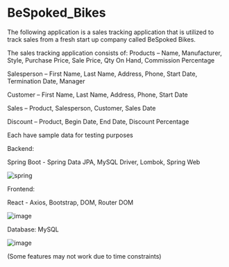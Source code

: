# BeSpoked_Bikes
The following application is a sales tracking application that is utilized to track sales from a fresh start up company called BeSpoked Bikes. 

The sales tracking application consists of:
Products – Name, Manufacturer, Style, Purchase Price, Sale Price, Qty On Hand,
Commission Percentage

Salesperson – First Name, Last Name, Address, Phone, Start Date, Termination
Date, Manager

Customer – First Name, Last Name, Address, Phone, Start Date

Sales – Product, Salesperson, Customer, Sales Date

Discount – Product, Begin Date, End Date, Discount Percentage

Each have sample data for testing purposes



Backend:

Spring Boot - Spring Data JPA, MySQL Driver, Lombok, Spring Web

![spring](https://user-images.githubusercontent.com/79331977/200155275-2d73bbad-494a-4151-9904-d4038f23ce12.JPG)

Frontend:

React - Axios, Bootstrap, DOM, Router DOM

![image](https://user-images.githubusercontent.com/79331977/200155382-0a91bc73-b59c-457e-b117-110994e4960c.png)

Database:
MySQL

![image](https://user-images.githubusercontent.com/79331977/200155475-66df595d-c40f-422d-8561-d9b3f8ebfeb2.png)

(Some features may not work due to time constraints)




